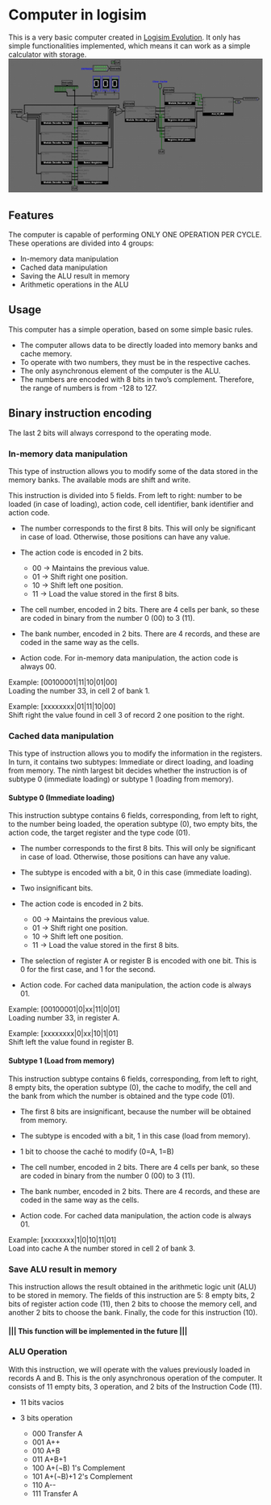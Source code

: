 
# Computer in logisim

This is a very basic computer created in [Logisim Evolution](https://github.com/logisim-evolution/logisim-evolution). It only has simple functionalities implemented, which means it can work as a simple calculator with storage.
![Implementation](Images/General.png)




## Features

The computer is capable of performing ONLY ONE OPERATION PER CYCLE. These operations are divided into 4 groups:

- In-memory data manipulation
- Cached data manipulation
- Saving the ALU result in memory
- Arithmetic operations in the ALU




## Usage

This computer has a simple operation, based on some simple basic rules. 
- The computer allows data to be directly loaded into memory banks and cache memory.
- To operate with two numbers, they must be in the respective caches.
- The only asynchronous element of the computer is the ALU.
- The numbers are encoded with 8 bits in two’s complement. Therefore, the range of numbers is from -128 to 127.




## Binary instruction encoding

The last 2 bits will always correspond to the operating mode.



### In-memory data manipulation

This type of instruction allows you to modify some of the data stored in the memory banks. The available mods are shift and write.

This instruction is divided into 5 fields. From left to right: number to be loaded (in case of loading), action code, cell identifier, bank identifier and action code.

- The number corresponds to the first 8 bits. This will only be significant in case of load. Otherwise, those positions can have any value.

- The action code is encoded in 2 bits.
    - 00 -> Maintains the previous value.
    - 01 -> Shift right one position.
    - 10 -> Shift left one position.
    - 11 -> Load the value stored in the first 8 bits.

- The cell number, encoded in 2 bits. There are 4 cells per bank, so these are coded in binary from the number 0 (00) to 3 (11).

- The bank number, encoded in 2 bits. There are 4 records, and these are coded in the same way as the cells.

- Action code. For in-memory data manipulation, the action code is always 00.

Example: 
[00100001|11|10|01|00]<br>
Loading the number 33, in cell 2 of bank 1.

Example: 
[xxxxxxxx|01|11|10|00]<br>
Shift right the value found in cell 3 of record 2 one position to the right.


### Cached data manipulation

This type of instruction allows you to modify the information in the registers. In turn, it contains two subtypes: Immediate or direct loading, and loading from memory. The ninth largest bit decides whether the instruction is of subtype 0 (immediate loading) or subtype 1 (loading from memory).


#### Subtype 0 (Immediate loading)

This instruction subtype contains 6 fields, corresponding, from left to right, to the number being loaded, the operation subtype (0), two empty bits, the action code, the target register and the type code (01).

- The number corresponds to the first 8 bits. This will only be significant in case of load. Otherwise, those positions can have any value.

- The subtype is encoded with a bit, 0 in this case (immediate loading).

- Two insignificant bits.

- The action code is encoded in 2 bits.
    - 00 -> Maintains the previous value.
    - 01 -> Shift right one position.
    - 10 -> Shift left one position.
    - 11 -> Load the value stored in the first 8 bits.

- The selection of register A or register B is encoded with one bit. This is 0 for the first case, and 1 for the second.

- Action code. For cached data manipulation, the action code is always 01.

Example:
[00100001|0|xx|11|0|01]<br>
Loading number 33, in register A.

Example: 
[xxxxxxxx|0|xx|10|1|01]<br>
Shift left the value found in register B.


#### Subtype 1 (Load from memory)

This instruction subtype contains 6 fields, corresponding, from left to right, 8 empty bits, the operation subtype (0), the cache to modify, the cell and the bank from which the number is obtained and the type code (01).

- The first 8 bits are insignificant, because the number will be obtained from memory.

- The subtype is encoded with a bit, 1 in this case (load from memory).

- 1 bit to choose the caché to modify (0=A, 1=B)

- The cell number, encoded in 2 bits. There are 4 cells per bank, so these are coded in binary from the number 0 (00) to 3 (11).

- The bank number, encoded in 2 bits. There are 4 records, and these are coded in the same way as the cells.

- Action code. For cached data manipulation, the action code is always 01.

Example:
[xxxxxxxx|1|0|10|11|01]<br>
Load into cache A the number stored in cell 2 of bank 3.


### Save ALU result in memory

This instruction allows the result obtained in the arithmetic logic unit (ALU) to be stored in memory. The fields of this instruction are 5: 8 empty bits, 2 bits of register action code (11), then 2 bits to choose the memory cell, and another 2 bits to choose the bank. Finally, the code for this instruction (10).

#### ||| This function will be implemented in the future |||


### ALU Operation

With this instruction, we will operate with the values previously loaded in records A and B. This is the only asynchronous operation of the computer. It consists of 11 empty bits, 3 operation, and 2 bits of the Instruction Code (11).

- 11 bits vacios

- 3 bits operation
  - 000 Transfer A
  - 001 A++
  - 010 A+B
  - 011 A+B+1
  - 100 A+(¬B) 1's Complement
  - 101 A+(¬B)+1 2's Complement
  - 110 A--
  - 111 Transfer A